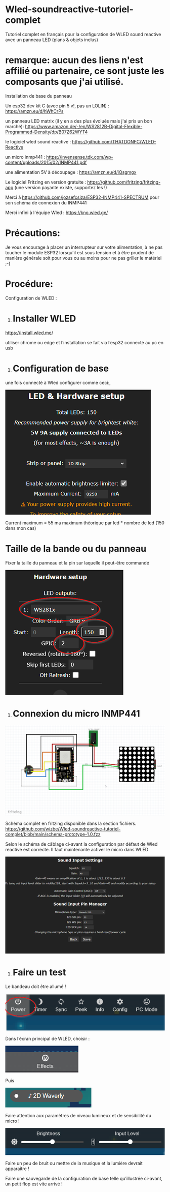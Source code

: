 # Wled-soundreactive-tutoriel-complet
Tutoriel complet en français pour la configuration de WLED sound reactive avec un panneau LED (plans &amp; objets inclus)

# remarque: aucun des liens n'est affilié ou partenaire, ce sont juste les composants que j'ai utilisé.

Installation de base du panneau

Un esp32 dev kit C (avec pin 5 v!, pas un LOLIN) : https://amzn.eu/d/hWhCrPs

un panneau LED matrix (il y en a des plus évolués mais j'ai pris un bon marché): https://www.amazon.de/-/en/WS2812B-Digital-Flexible-Programmed-Density/dp/B07Z62WYT4

le logiciel wled sound reactive : https://github.com/THATDONFC/WLED-Reactive

un micro inmp441 : https://invensense.tdk.com/wp-content/uploads/2015/02/INMP441.pdf

une alimentation 5V à découpage : https://amzn.eu/d/iQsgmgx

Le logiciel Fritzing en version gratuite : https://github.com/fritzing/fritzing-app (une version payante existe, supportez les !)

Merci à https://github.com/jozsefcsiza/ESP32-INMP441-SPECTRUM pour son schéma de connexion du INMP441

Merci infini à l'équipe Wled : https://kno.wled.ge/


# Précautions:
Je vous encourage à placer un interrupteur sur votre alimentation, à ne pas toucher le module ESP32 lorsqu'il est sous tension et à être prudent de manière générale soit pour vous ou au moins pour ne pas griller le matériel ;-)



# Procédure:

Configuration de WLED :

1. # Installer WLED

<https://install.wled.me/>

utiliser chrome ou edge et l’installation se fait via l’esp32 connecté au pc en usb

1. # Configuration de base

une fois connecté à Wled configurer comme ceci:,

<img src="https://github.com/wizbe/Wled-soundreactive-tutoriel-complet/blob/main/image001.png">

Current maximum = 55 ma maximum théorique par led \* nombre de led (150 dans mon cas)



# Taille de la bande ou du panneau

Fixer la taille du panneau et la pin sur laquelle il peut-être commandé

<img src="https://github.com/wizbe/Wled-soundreactive-tutoriel-complet/blob/main/image002.png">

1. # Connexion du micro INMP441

<img src="https://github.com/wizbe/Wled-soundreactive-tutoriel-complet/blob/main/schema-fritzing.png">

Schéma complet en fritzing disponible dans la section fichiers.
https://github.com/wizbe/Wled-soundreactive-tutoriel-complet/blob/main/schema-prototype-1.0.fzz


Selon le schéma de câblage ci-avant la configuration par défaut de Wled reactive est correcte.
Il faut maintenante activer le micro dans WLED

<img src="https://github.com/wizbe/Wled-soundreactive-tutoriel-complet/blob/main/image005.png">

1. # Faire un test
Le bandeau doit être allumé !

<img src="https://github.com/wizbe/Wled-soundreactive-tutoriel-complet/blob/main/image007.png">

Dans l’écran principal de WLED, choisir :

<img src="https://github.com/wizbe/Wled-soundreactive-tutoriel-complet/blob/main/image008.png">

Puis

<img src="https://github.com/wizbe/Wled-soundreactive-tutoriel-complet/blob/main/image009.png">

Faire attention aux paramètres de niveau lumineux et de sensibilité du micro !

<img src="https://github.com/wizbe/Wled-soundreactive-tutoriel-complet/blob/main/image010.png">

Faire un peu de bruit ou mettre de la musique et la lumière devrait apparaître !

Faire une sauvegarde de la configuration de base telle qu’illustrée ci-avant, un petit flop est vite arrivé !


